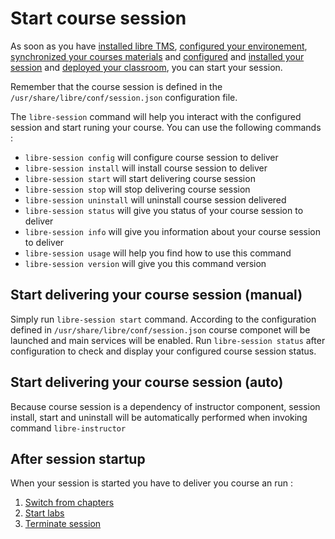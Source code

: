 # Start course session

As soon as you have [installed libre TMS](installer.md), [configured your environement](libre-configure.md),
 [synchronized your courses materials](libre-repository.md) and
 [configured](session-config.md) and [installed your session](session-config.md) and
 [deployed your classroom](infra-deploy.md), you can start your session. 

Remember that the course session is defined in the `/usr/share/libre/conf/session.json` configuration file.

The `libre-session` command will help you interact with the configured session and start runing your course. 
You can use the following commands :

* `libre-session config`     will configure course session to deliver
* `libre-session install`    will install course session to deliver
* `libre-session start`      will start delivering course session
* `libre-session stop`       will stop delivering course session
* `libre-session uninstall`  will uninstall course session delivered
* `libre-session status`     will give you status of your course session to deliver
* `libre-session info`       will give you information about your course session to deliver
* `libre-session usage`      will help you find how to use this command
* `libre-session version`    will give you this command version

## Start delivering your course session (manual)

Simply run `libre-session start` command. According to the configuration defined in `/usr/share/libre/conf/session.json` 
course componet will be launched and main services will be enabled.
Run `libre-session status` after configuration to check and display your configured course session status.

## Start delivering your course session (auto)

Because course session is a dependency of instructor component, session install, start and 
uninstall will be automatically performed when invoking command `libre-instructor`


## After session startup

When your session is started you have to deliver you course an run :

1. [Switch from chapters](chapter-next.md)
2. [Start labs](labs-start.md)
3. [Terminate session](session-stop.md)
